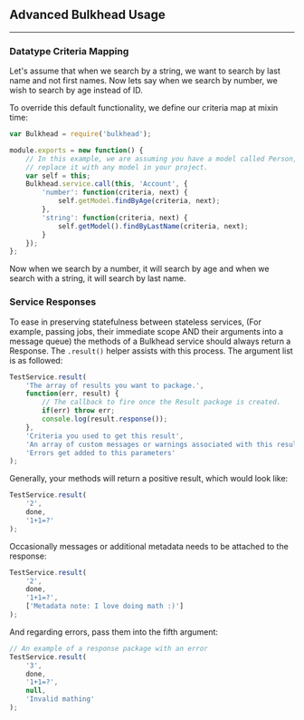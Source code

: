 ## Advanced Bulkhead Usage
--------------------------
### Datatype Criteria Mapping

Let's assume that when we search by a string, we want to search by last name and not first names.  Now lets say when we search by number, we wish to search by age instead of ID.

To override this default functionality, we define our criteria map at mixin time:

```javascript
var Bulkhead = require('bulkhead');

module.exports = new function() {
    // In this example, we are assuming you have a model called Person, but you can
    // replace it with any model in your project.
    var self = this;
	Bulkhead.service.call(this, 'Account', {
	    'number': function(criteria, next) {
	    	self.getModel.findByAge(criteria, next);
	    },
		'string': function(criteria, next) {
			self.getModel().findByLastName(criteria, next);
		}
	});
};
```

Now when we search by a number, it will search by age and when we search with a string, it will search by last name.

### Service Responses

To ease in preserving statefulness between stateless services, (For example, passing jobs, their immediate scope AND their arguments into a message queue) the methods of a Bulkhead service should always return a Response.  The ```.result()``` helper assists with this process.  The argument list is as followed:

```javascript
TestService.result(
	'The array of results you want to package.',
	function(err, result) {
		// The callback to fire once the Result package is created.
		if(err) throw err;
		console.log(result.response());
	}, 
	'Criteria you used to get this result',
	'An array of custom messages or warnings associated with this result',
	'Errors get added to this parameters'
);
```

Generally, your methods will return a positive result, which would look like:

```javascript
TestService.result(
	'2',
	done, 
	'1+1=?'
);
```

Occasionally messages or additional metadata needs to be attached to the response:

```javascript
TestService.result(
	'2',
	done, 
	'1+1=?',
	['Metadata note: I love doing math :)']
);
```

And regarding errors, pass them into the fifth argument:

```javascript
// An example of a response package with an error
TestService.result(
	'3',
	done, 
	'1+1=?',
	null,
	'Invalid mathing'
);
```
